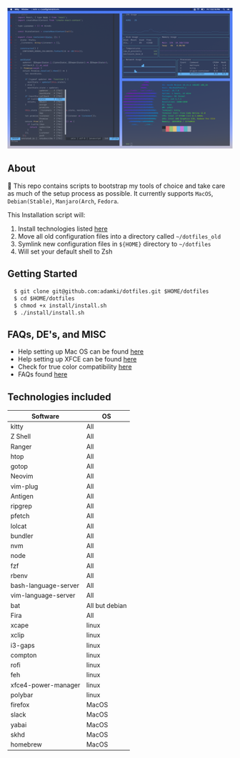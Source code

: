 ![Screenshot](desktop.png)

## About
👋 This repo contains scripts to bootstrap my tools of choice and take care as much of the setup process as possible.  It currently supports `MacOS`, `Debian(Stable)`, `Manjaro(Arch`, `Fedora`.


This Installation script will:

  1. Install technologies listed [here](#technologies-included)
  2. Move all old configuration files into a directory called `~/dotfiles_old`
  3. Symlink new configuration files in `${HOME}` directory to `~/dotfiles`
  4. Will set your default shell to Zsh

## Getting Started
  ```
    $ git clone git@github.com:adamki/dotfiles.git $HOME/dotfiles
    $ cd $HOME/dotfiles
    $ chmod +x install/install.sh
    $ ./install/install.sh
  ```

## FAQs, DE's, and MISC
* Help setting up Mac OS can be found [here]('./docs/MACOS.md')
* Help setting up XFCE can be found [here]('./docs/XFCE.md')
* Check for true color compatibility [here]('./docs/true-colors.md')
* FAQs found [here]('./docs/FAQ.md')

## Technologies included

| Software  |    OS      |
|-----------|------------|
| kitty     |    All    |
| Z Shell   |    All    |
| Ranger    |    All    |
| htop      |    All    |
| gotop     |    All    |
| Neovim    |    All    |
| vim-plug  |    All    |
| Antigen   |    All    |
| ripgrep   |    All    |
| pfetch    |    All    |
| lolcat    |    All    |
| bundler   |    All    |
| nvm       |    All    |
| node      |    All    |
| fzf       |    All    |
| rbenv     |    All    |
| bash-language-server      |    All    |
| vim-language-server      |    All    |
| bat       |    All but debian    |
| Fira      |    All    |
| xcape     |    linux   |
| xclip     |    linux   |
| i3-gaps   |    linux   |
| compton   |    linux   |
| rofi      |    linux   |
| feh       |    linux   |
| xfce4-power-manager       |    linux   |
| polybar       |    linux   |
| firefox   |    MacOS   |
| slack     |    MacOS   |
| yabai     |    MacOS   |
| skhd      |    MacOS   |
| homebrew  |    MacOS   |
